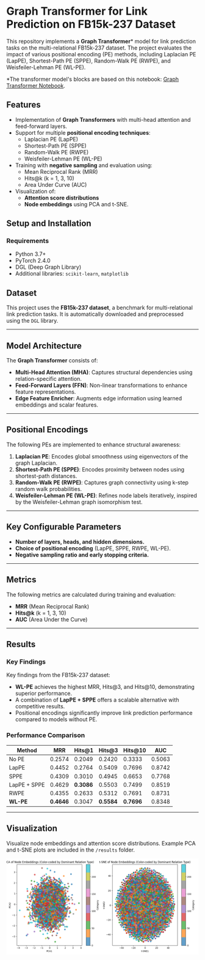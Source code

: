 # Graph Transformer for Link Prediction on FB15k-237 Dataset

This repository implements a **Graph Transformer*** model for link prediction tasks on the multi-relational FB15k-237 dataset. The project evaluates the impact of various positional encoding (PE) methods, including Laplacian PE (LapPE), Shortest-Path PE (SPPE), Random-Walk PE (RWPE), and Weisfeiler-Lehman PE (WL-PE).

*The transformer model's blocks are based on this notebook: [Graph Transformer Notebook](https://github.com/dmlc/dgl/blob/master/notebooks/sparse/graph_transformer.ipynb).


## Features

- Implementation of **Graph Transformers** with multi-head attention and feed-forward layers.
- Support for multiple **positional encoding techniques**:
  - Laplacian PE (LapPE)
  - Shortest-Path PE (SPPE)
  - Random-Walk PE (RWPE)
  - Weisfeiler-Lehman PE (WL-PE)
- Training with **negative sampling** and evaluation using:
  - Mean Reciprocal Rank (MRR)
  - Hits@k (k = 1, 3, 10)
  - Area Under Curve (AUC)
- Visualization of:
  - **Attention score distributions**
  - **Node embeddings** using PCA and t-SNE.

## Setup and Installation

### Requirements

- Python 3.7+
- PyTorch 2.4.0
- DGL (Deep Graph Library)
- Additional libraries: `scikit-learn`, `matplotlib`


## Dataset

This project uses the **FB15k-237 dataset**, a benchmark for multi-relational link prediction tasks. It is automatically downloaded and preprocessed using the `DGL` library.

---

## Model Architecture

The **Graph Transformer** consists of:

- **Multi-Head Attention (MHA)**: Captures structural dependencies using relation-specific attention.
- **Feed-Forward Layers (FFN)**: Non-linear transformations to enhance feature representations.
- **Edge Feature Enricher**: Augments edge information using learned embeddings and scalar features.

---

## Positional Encodings

The following PEs are implemented to enhance structural awareness:

1. **Laplacian PE**: Encodes global smoothness using eigenvectors of the graph Laplacian.
2. **Shortest-Path PE (SPPE)**: Encodes proximity between nodes using shortest-path distances.
3. **Random-Walk PE (RWPE)**: Captures graph connectivity using k-step random walk probabilities.
4. **Weisfeiler-Lehman PE (WL-PE)**: Refines node labels iteratively, inspired by the Weisfeiler-Lehman graph isomorphism test.

---
## Key Configurable Parameters

- **Number of layers, heads, and hidden dimensions.**
- **Choice of positional encoding** (LapPE, SPPE, RWPE, WL-PE).
- **Negative sampling ratio and early stopping criteria.**

---
## Metrics

The following metrics are calculated during training and evaluation:

- **MRR** (Mean Reciprocal Rank)
- **Hits@k** (k = 1, 3, 10)
- **AUC** (Area Under the Curve)

---

## Results

### Key Findings

Key findings from the FB15k-237 dataset:

- **WL-PE** achieves the highest MRR, Hits@3, and Hits@10, demonstrating superior performance.
- A combination of **LapPE + SPPE** offers a scalable alternative with competitive results.
- Positional encodings significantly improve link prediction performance compared to models without PE.

### Performance Comparison

| **Method**        | **MRR**  | **Hits@1** | **Hits@3** | **Hits@10** | **AUC**   |
|--------------------|----------|------------|------------|-------------|-----------|
| No PE             | 0.2574   | 0.2049     | 0.2420     | 0.3333      | 0.5063    |
| LapPE             | 0.4452   | 0.2764     | 0.5409     | 0.7696      | 0.8742    |
| SPPE              | 0.4309   | 0.3010     | 0.4945     | 0.6653      | 0.7768    |
| LapPE + SPPE      | 0.4629   | **0.3086**     | 0.5503     | 0.7499      | 0.8519    |
| RWPE              | 0.4355   | 0.2633     | 0.5312     | 0.7691      | 0.8731    |
| **WL-PE**         | **0.4646** | 0.3047    | **0.5584** | **0.7696**  | 0.8348    |

---

## Visualization

Visualize node embeddings and attention score distributions. Example PCA and t-SNE plots are included in the `/results` folder.

![PCA and t-SNE](results/training_w_shortest_path_laplacian_combined/node_embeddings_pca_tsne_combined.png)

